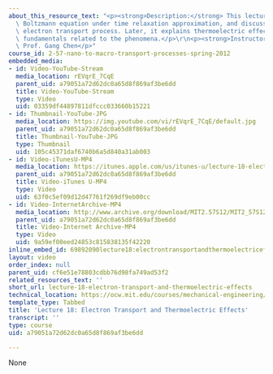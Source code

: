 ```yaml
---
about_this_resource_text: "<p><strong>Description:</strong> This lecture starts from\
  \ Boltzmann equation under time relaxation approximation, and discusses more on\
  \ electron transport process. Later, it explains thermoelectric effects and other\
  \ fundamentals related to the phenomena.</p>\r\n<p><strong>Instructor:</strong>\
  \ Prof. Gang Chen</p>"
course_id: 2-57-nano-to-macro-transport-processes-spring-2012
embedded_media:
- id: Video-YouTube-Stream
  media_location: rEVqrE_7CqE
  parent_uid: a79051a72d62dc0a65d8f869af3be6dd
  title: Video-YouTube-Stream
  type: Video
  uid: 03359df44897811dfccc033660b15221
- id: Thumbnail-YouTube-JPG
  media_location: https://img.youtube.com/vi/rEVqrE_7CqE/default.jpg
  parent_uid: a79051a72d62dc0a65d8f869af3be6dd
  title: Thumbnail-YouTube-JPG
  type: Thumbnail
  uid: 105c45371daf6740b6a5d840a31ab003
- id: Video-iTunesU-MP4
  media_location: https://itunes.apple.com/us/itunes-u/lecture-18-electron-transport/id589004669?i=126988497
  parent_uid: a79051a72d62dc0a65d8f869af3be6dd
  title: Video-iTunes U-MP4
  type: Video
  uid: 63f0c5ef09d12d47761f269df9eb00cc
- id: Video-InternetArchive-MP4
  media_location: http://www.archive.org/download/MIT2.57S12/MIT2_57S12_lec18_300k.mp4
  parent_uid: a79051a72d62dc0a65d8f869af3be6dd
  title: Video-Internet Archive-MP4
  type: Video
  uid: 9a59ef00eed24853c815838135f42220
inline_embed_id: 69892090lecture18:electrontransportandthermoelectriceffects21793214
layout: video
order_index: null
parent_uid: cf6e51e78803cdbb76d98fa749ad53f2
related_resources_text: ''
short_url: lecture-18-electron-transport-and-thermoelectric-effects
technical_location: https://ocw.mit.edu/courses/mechanical-engineering/2-57-nano-to-macro-transport-processes-spring-2012/video-lectures/lecture-18-electron-transport-and-thermoelectric-effects
template_type: Tabbed
title: 'Lecture 18: Electron Transport and Thermoelectric Effects'
transcript: ''
type: course
uid: a79051a72d62dc0a65d8f869af3be6dd

---
```

None